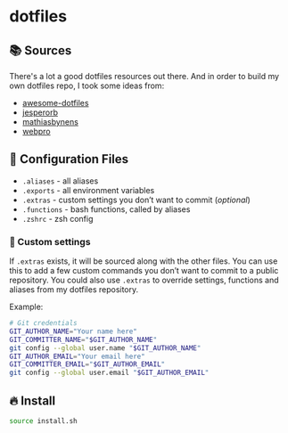 # dotfiles

## 📚 Sources

There's a lot a good dotfiles resources out there.
And in order to build my own dotfiles repo, I took some ideas from:

- [awesome-dotfiles](https://github.com/webpro/awesome-dotfiles)
- [jesperorb](https://github.com/jesperorb/dotfiles)
- [mathiasbynens](https://github.com/mathiasbynens/dotfiles)
- [webpro](https://github.com/webpro/dotfiles)

## 🔧 Configuration Files

- `.aliases` - all aliases
- `.exports` - all environment variables
- `.extras` - custom settings you don’t want to commit (_optional_)
- `.functions` - bash functions, called by aliases
- `.zshrc` - zsh config

### 💅 Custom settings

If `.extras` exists, it will be sourced along with the other files.
You can use this to add a few custom commands you don’t want to commit to a public repository.
You could also use `.extras` to override settings, functions and aliases from my dotfiles repository.

Example:

```bash
# Git credentials
GIT_AUTHOR_NAME="Your name here"
GIT_COMMITTER_NAME="$GIT_AUTHOR_NAME"
git config --global user.name "$GIT_AUTHOR_NAME"
GIT_AUTHOR_EMAIL="Your email here"
GIT_COMMITTER_EMAIL="$GIT_AUTHOR_EMAIL"
git config --global user.email "$GIT_AUTHOR_EMAIL"
```

## 🔥 Install

```bash
source install.sh
```
